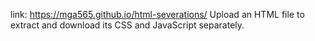 link: https://mga565.github.io/html-severations/
Upload an HTML file to extract and download its CSS and JavaScript separately.
